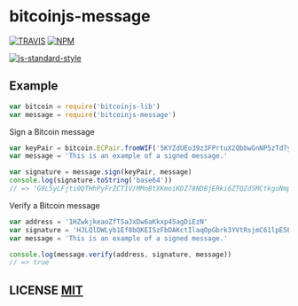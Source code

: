 # bitcoinjs-message

[![TRAVIS](https://secure.travis-ci.org/bitcoinjs/bitcoin-message.png)](http://travis-ci.org/bitcoinjs/bitcoin-message)
[![NPM](http://img.shields.io/npm/v/bitcoin-message.svg)](https://www.npmjs.org/package/bitcoin-message)

[![js-standard-style](https://cdn.rawgit.com/feross/standard/master/badge.svg)](https://github.com/feross/standard)


## Example

``` javascript
var bitcoin = require('bitcoinjs-lib')
var message = require('bitcoinjs-message')
```

Sign a Bitcoin message

``` javascript
var keyPair = bitcoin.ECPair.fromWIF('5KYZdUEo39z3FPrtuX2QbbwGnNP5zTd7yyr2SC1j299sBCnWjss')
var message = 'This is an example of a signed message.'

var signature = message.sign(keyPair, message)
console.log(signature.toString('base64'))
// => 'G9L5yLFjti0QTHhPyFrZCT1V/MMnBtXKmoiKDZ78NDBjERki6ZTQZdSMCtkgoNmp17By9ItJr8o7ChX0XxY91nk='
```


Verify a Bitcoin message

``` javascript
var address = '1HZwkjkeaoZfTSaJxDw6aKkxp45agDiEzN'
var signature = 'HJLQlDWLyb1Ef8bQKEISzFbDAKctIlaqOpGbrk3YVtRsjmC61lpE5ErkPRUFtDKtx98vHFGUWlFhsh3DiW6N0rE'
var message = 'This is an example of a signed message.'

console.log(message.verify(address, signature, message))
// => true
```

## LICENSE [MIT](LICENSE)
